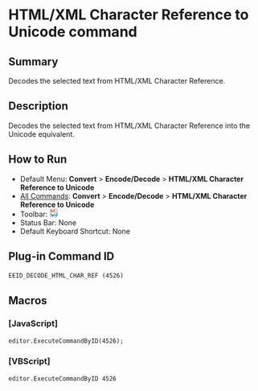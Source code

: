# HTML/XML Character Reference to Unicode command

## Summary

Decodes the selected text from HTML/XML Character Reference.

## Description

Decodes the selected text from HTML/XML Character Reference into the Unicode equivalent.

## How to Run

- Default Menu: **Convert** \> **Encode/Decode** \> **HTML/XML Character Reference to Unicode**
- [All Commands](../tools/all_commands): **Convert** \> **Encode/Decode** \> **HTML/XML Character Reference to Unicode**
- Toolbar:
![](../../images/html2uni24x16.png)
- Status Bar: None
- Default Keyboard Shortcut: None

## Plug-in Command ID

```
EEID_DECODE_HTML_CHAR_REF (4526)
```

## Macros

### \[JavaScript\]

```
editor.ExecuteCommandByID(4526);
```

### \[VBScript\]

```
editor.ExecuteCommandByID 4526
```
